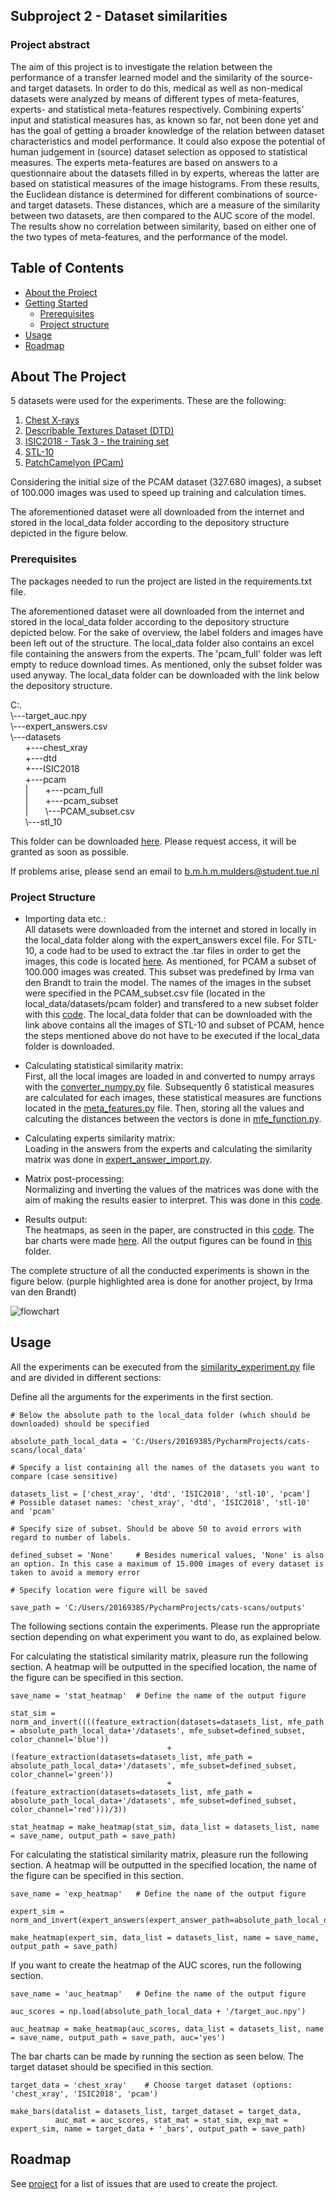 ## Subproject 2 - Dataset similarities

### Project abstract
The aim of this project is to investigate the relation between the performance of a transfer learned model and the similarity of the source- and target datasets. In order to do this, medical as well as non-medical datasets were analyzed by means of different types of meta-features, experts- and statistical meta-features respectively. Combining experts’ input and statistical measures has, as known so far, not  been done yet and has the goal of getting a broader knowledge of the relation between dataset characteristics and model performance. It could also expose the potential of human judgement in (source) dataset selection as opposed to statistical measures. The experts meta-features are based on answers to a questionnaire about the datasets filled in by experts, whereas the latter are based on statistical measures of the image histograms. From these results, the Euclidean distance is determined for different combinations of source- and target datasets. These distances, which are a measure of the similarity between two datasets, are then compared to the AUC score of the model. The results show no correlation between similarity, based on either one of the two types of meta-features, and the performance of the model.


<!-- TABLE OF CONTENTS -->
## Table of Contents

* [About the Project](#about-the-project)
* [Getting Started](#getting-started)
  * [Prerequisites](#prerequisites)
  * [Project structure](#project-structure)
* [Usage](#usage)
* [Roadmap](#roadmap)



<!-- ABOUT THE PROJECT -->
## About The Project
5 datasets were used for the experiments. These are the following:
1. [Chest X-rays](https://www.kaggle.com/paultimothymooney/chest-xray-pneumonia)
2. [Describable Textures Dataset (DTD)](https://www.robots.ox.ac.uk/~vgg/data/dtd/)
3. [ISIC2018 - Task 3 - the training set](https://challenge2018.isic-archive.com/task3/training/)
4. [STL-10](https://cs.stanford.edu/~acoates/stl10/)
5. [PatchCamelyon (PCam)](http://basveeling.nl/posts/pcam/)

Considering the initial size of the PCAM dataset (327.680 images), a subset of 100.000 images was used to speed up training and calculation times.

The aforementioned dataset were all downloaded from the internet and stored in the local_data folder according to the depository structure depicted in the figure below.

### Prerequisites

The packages needed to run the project are listed in the requirements.txt file.

The aforementioned dataset were all downloaded from the internet and stored in the local_data folder according to the depository structure depicted below. For the sake of overview, the label folders and images have been left out of the structure. The local_data folder also contains an excel file containing the answers from the experts. The 'pcam_full' folder was left empty to reduce download times. As mentioned, only the subset folder was used anyway. The local_data folder can be downloaded with the link below the depository structure.

C:.\
\\---target_auc.npy\
\\---expert_answers.csv\
\\---datasets\
    &nbsp;&nbsp;&nbsp;&nbsp;&nbsp;&nbsp;+---chest_xray\
    &nbsp;&nbsp;&nbsp;&nbsp;&nbsp;&nbsp;+---dtd\
    &nbsp;&nbsp;&nbsp;&nbsp;&nbsp;&nbsp;+---ISIC2018\
    &nbsp;&nbsp;&nbsp;&nbsp;&nbsp;&nbsp;+---pcam\
    &nbsp;&nbsp;&nbsp;&nbsp;&nbsp;&nbsp;|   &nbsp;&nbsp;&nbsp;&nbsp;&nbsp;&nbsp;+---pcam_full \
    &nbsp;&nbsp;&nbsp;&nbsp;&nbsp;&nbsp;|   &nbsp;&nbsp;&nbsp;&nbsp;&nbsp;&nbsp;+---pcam_subset\
    &nbsp;&nbsp;&nbsp;&nbsp;&nbsp;&nbsp;|   &nbsp;&nbsp;&nbsp;&nbsp;&nbsp;&nbsp;\\---PCAM_subset.csv\
    &nbsp;&nbsp;&nbsp;&nbsp;&nbsp;&nbsp;\\---stl_10

This folder can be downloaded [here](https://tuenl-my.sharepoint.com/:f:/r/personal/b_m_h_m_mulders_student_tue_nl/Documents/local_data?csf=1&web=1&e=WFGuG3). Please request access, it will be granted as soon as possible.

If problems arise, please send an email to b.m.h.m.mulders@student.tue.nl

### Project Structure

* Importing data etc.:\
All datasets were downloaded from the internet and stored in locally in the local_data folder along with the expert_answers excel file. For STL-10, a code had to be used to extract the .tar files in order to get the images, this code is located [here](../src/io/get_stl_10.py). As mentioned, for PCAM a subset of 100.000 images was created. This subset was predefined by Irma van den Brandt to train the model. The names of the images in the subset were specified in the PCAM_subset.csv file (located in the local_data/datasets/pcam folder) and transfered to a new subset folder with this [code](../src/io/create_pcam_subset.py). The local_data folder that can be downloaded with the link above contains all the images of STL-10 and subset of PCAM, hence the steps mentioned above do not have to be executed if the local_data folder is downloaded. 

* Calculating statistical similarity matrix:\
First, all the local images are loaded in and converted to numpy arrays with the [converter_numpy.py](../src/io/converter_numpy.py) file. Subsequently 6 statistical measures are calculated for each images, these statistical measures are functions located in the [meta_features.py](../src/similarity/meta_features.py) file. Then, storing all the values and calcuting the distances between the vectors is done in [mfe_function.py](../src/similarity/mfe_function).

* Calculating experts similarity matrix:\
Loading in the answers from the experts and calculating the similarity matrix was done in [expert_answer_import.py](../src/io/expert_answer_import.py).

* Matrix post-processing:\
Normalizing and inverting the values of the matrices was done with the aim of making the results easier to interpret. This was done in this [code](../src/io/matrix_processing.py).

* Results output:\
The heatmaps, as seen in the paper, are constructed in this [code](../src/evaluation/numpy_to_heatmap.py). The bar charts were made [here](../src/evaluation/make_bar_chart.py). All the output figures can be found in [this](../outputs) folder.

The complete structure of all the conducted experiments is shown in the figure below. (purple highlighted area is done for another project, by Irma van den Brandt)

<img src="Flowchart_CatScans_subproject2.png" alt="flowchart">

<!-- USAGE EXAMPLES -->
## Usage

All the experiments can be executed from the [similarity_experiment.py](../src/similarity_experiment.py) file and are divided in different sections:

Define all the arguments for the experiments in the first section.
```shell script
# Below the absolute path to the local_data folder (which should be downloaded) should be specified

absolute_path_local_data = 'C:/Users/20169385/PycharmProjects/cats-scans/local_data'

# Specify a list containing all the names of the datasets you want to compare (case sensitive)

datasets_list = ['chest_xray', 'dtd', 'ISIC2018', 'stl-10', 'pcam']     # Possible dataset names: 'chest_xray', 'dtd', 'ISIC2018', 'stl-10' and 'pcam'

# Specify size of subset. Should be above 50 to avoid errors with regard to number of labels.

defined_subset = 'None'     # Besides numerical values, 'None' is also an option. In this case a maximum of 15.000 images of every dataset is taken to avoid a memory error

# Specify location were figure will be saved

save_path = 'C:/Users/20169385/PycharmProjects/cats-scans/outputs'
```
The following sections contain the experiments. Please run the appropriate section depending on what experiment you want to do, as explained below.

For calculating the statistical similarity matrix, pleasure run the following section. A heatmap will be outputted in the specified location, the name of the figure can be specified in this section.
```shell script
save_name = 'stat_heatmap'  # Define the name of the output figure

stat_sim = norm_and_invert((((feature_extraction(datasets=datasets_list, mfe_path = absolute_path_local_data+'/datasets', mfe_subset=defined_subset, color_channel='blue'))
                                   + (feature_extraction(datasets=datasets_list, mfe_path = absolute_path_local_data+'/datasets', mfe_subset=defined_subset, color_channel='green'))
                                   + (feature_extraction(datasets=datasets_list, mfe_path = absolute_path_local_data+'/datasets', mfe_subset=defined_subset, color_channel='red')))/3))

stat_heatmap = make_heatmap(stat_sim, data_list = datasets_list, name = save_name, output_path = save_path)
```

For calculating the statistical similarity matrix, pleasure run the following section. A heatmap will be outputted in the specified location, the name of the figure can be specified in this section.

```shell script
save_name = 'exp_heatmap'   # Define the name of the output figure

expert_sim = norm_and_invert(expert_answers(expert_answer_path=absolute_path_local_data))

make_heatmap(expert_sim, data_list = datasets_list, name = save_name, output_path = save_path)
```

If you want to create the heatmap of the AUC scores, run the following section.

```shell script
save_name = 'auc_heatmap'   # Define the name of the output figure

auc_scores = np.load(absolute_path_local_data + '/target_auc.npy')

auc_heatmap = make_heatmap(auc_scores, data_list = datasets_list, name = save_name, output_path = save_path, auc='yes')
```

The bar charts can be made by running the section as seen below. The target dataset should be specified in this section.

```shell script
target_data = 'chest_xray'    # Choose target dataset (options: 'chest_xray', 'ISIC2018', 'pcam')

make_bars(datalist = datasets_list, target_dataset = target_data,
          auc_mat = auc_scores, stat_mat = stat_sim, exp_mat = expert_sim, name = target_data + '_bars', output_path = save_path)
```

<!-- ROADMAP -->
## Roadmap

See [project](https://github.com/vcheplygina/cats-scans/projects/1) for a list of issues that are used to create the 
project.




